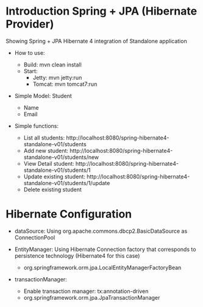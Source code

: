 # Introduction Spring + JPA (Hibernate Provider)
Showing Spring + JPA Hibernate 4 integration of Standalone application

- How to use:
    + Build: mvn clean install
    + Start: 
        * Jetty:    mvn jetty:run
        * Tomcat:   mvn tomcat7:run

- Simple Model: Student
    + Name
    + Email
- Simple functions:
    + List all students: http://localhost:8080/spring-hibernate4-standalone-v01/students 
    + Add new student: http://localhost:8080/spring-hibernate4-standalone-v01/students/new
    + View Detail student: http://localhost:8080/spring-hibernate4-standalone-v01/students/1
    + Update existing student: http://localhost:8080/spring-hibernate4-standalone-v01/students/1/update
    + Delete existing student
    
    
# Hibernate Configuration

- dataSource: Using org.apache.commons.dbcp2.BasicDataSource as ConnectionPool
- EntityManager: Using Hibernate Connection factory that corresponds to persistence technology (Hibernate4 for this case)
    + org.springframework.orm.jpa.LocalEntityManagerFactoryBean

- transactionManager:
    + Enable transaction manager: tx:annotation-driven 
    + org.springframework.orm.jpa.JpaTransactionManager
